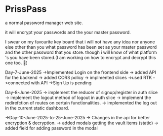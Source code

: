 # PrissPass

a normal password manager web site.

it will encrypt your passwords and the your master password.

I swear on my favourite key board that i will not have any idea nor anyone else other than you what password has been set as your master password and the other password that you store.
though i will know of what platform 's you have been stored.(I am working on how to encrypt and decrypt this one too. 🙏)

Day-7-June-2025
->Implemented Login on the frontend side
-> added API for the backend
-> added CORS policy
-> implmented slices
->used RTK
->connected with API
->Sign Up is pending

Day-8-June-2025
-> implement the reducer of signup/register in auth slice
-> implement the logout method of logout in auth slice
-> implement the redirefction of routes on certain functionalities.
-> implemented the log out in the current static dashboard.

->Day-10-June-2025-to-25-June-2025
-> Changes in the api for better encryption & decryption. 
-> added modals getting the vault items (static)
-> added field for adding password in the modal 